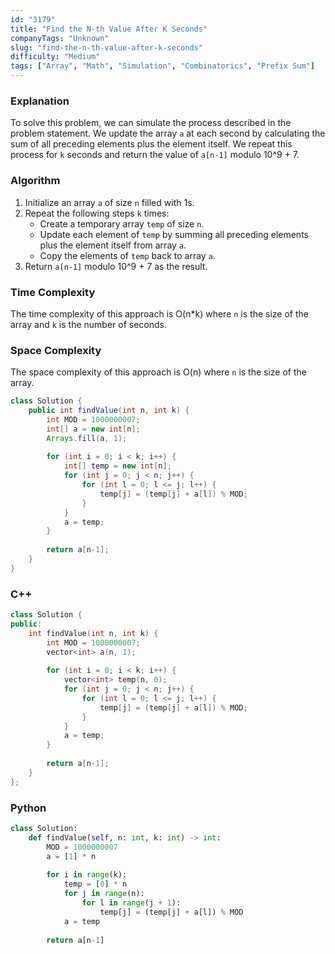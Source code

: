 ```yaml
---
id: "3179"
title: "Find the N-th Value After K Seconds"
companyTags: "Unknown"
slug: "find-the-n-th-value-after-k-seconds"
difficulty: "Medium"
tags: ["Array", "Math", "Simulation", "Combinatorics", "Prefix Sum"]
---
```


### Explanation

To solve this problem, we can simulate the process described in the problem statement. We update the array `a` at each second by calculating the sum of all preceding elements plus the element itself. We repeat this process for `k` seconds and return the value of `a[n-1]` modulo 10^9 + 7.

### Algorithm
1. Initialize an array `a` of size `n` filled with 1s.
2. Repeat the following steps `k` times:
   - Create a temporary array `temp` of size `n`.
   - Update each element of `temp` by summing all preceding elements plus the element itself from array `a`.
   - Copy the elements of `temp` back to array `a`.
3. Return `a[n-1]` modulo 10^9 + 7 as the result.

### Time Complexity
The time complexity of this approach is O(n*k) where `n` is the size of the array and `k` is the number of seconds.

### Space Complexity
The space complexity of this approach is O(n) where `n` is the size of the array.

```java
class Solution {
    public int findValue(int n, int k) {
        int MOD = 1000000007;
        int[] a = new int[n];
        Arrays.fill(a, 1);
        
        for (int i = 0; i < k; i++) {
            int[] temp = new int[n];
            for (int j = 0; j < n; j++) {
                for (int l = 0; l <= j; l++) {
                    temp[j] = (temp[j] + a[l]) % MOD;
                }
            }
            a = temp;
        }
        
        return a[n-1];
    }
}
```

### C++
```cpp
class Solution {
public:
    int findValue(int n, int k) {
        int MOD = 1000000007;
        vector<int> a(n, 1);
        
        for (int i = 0; i < k; i++) {
            vector<int> temp(n, 0);
            for (int j = 0; j < n; j++) {
                for (int l = 0; l <= j; l++) {
                    temp[j] = (temp[j] + a[l]) % MOD;
                }
            }
            a = temp;
        }
        
        return a[n-1];
    }
};
```

### Python
```python
class Solution:
    def findValue(self, n: int, k: int) -> int:
        MOD = 1000000007
        a = [1] * n
        
        for i in range(k):
            temp = [0] * n
            for j in range(n):
                for l in range(j + 1):
                    temp[j] = (temp[j] + a[l]) % MOD
            a = temp
        
        return a[n-1]
```